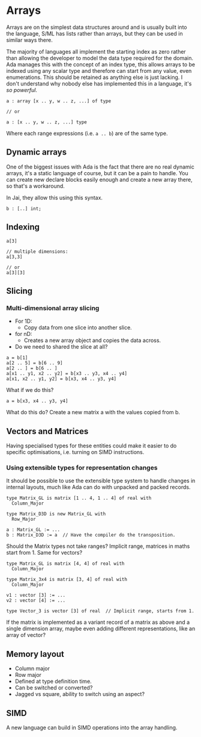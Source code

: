 # Arrays

Arrays are on the simplest data structures around and is usually built into the language, S/ML has lists rather than arrays, but they can be used in similar ways there.

The majority of languages all implement the starting index as zero rather than allowing the developer to model the data type required for the domain. Ada manages this with the concept of an index type, this allows arrays to be indexed using any scalar type and therefore can start from any value, even enumerations. This should be retained as anything else is just lacking. I don't understand why nobody else has implemented this in a language, it's *so powerful*.

```orenda
a : array [x .. y, w .. z, ...] of type

// or

a : [x .. y, w .. z, ...] type
```

Where each range expressions (i.e. ```a .. b```) are of the same type.

## Dynamic arrays

One of the biggest issues with Ada is the fact that there are no real dynamic arrays, it's a static language of course, but it can be a pain to handle. You can create new declare blocks easily enough and create a new array there, so that's a workaround.

In Jai, they allow this using this syntax.

```jai
b : [..] int;
```

## Indexing

```orenda
a[3]

// multiple dimensions:
a[3,3]

// or
a[3][3]
```

## Slicing

### Multi-dimensional array slicing

* For 1D:
  * Copy data from one slice into another slice.
* for nD:
  * Creates a new array object and copies the data across.
* Do we need to shared the slice at all?

```orenda
a = b[1]
a[2 .. 5] = b[6 .. 9]
a[2 .. ] = b[6 .. ]
a[x1 .. y1, x2 .. y2] = b[x3 .. y3, x4 .. y4]
a[x1, x2 .. y1, y2] = b[x3, x4 .. y3, y4]

```

What if we do this?

```orenda
a = b[x3, x4 .. y3, y4]
```

What do this do? Create a new matrix a with the values copied from b.

## Vectors and Matrices

Having specialised types for these entities could make it easier to do specific optimisations, i.e. turning on SIMD instructions.

### Using extensible types for representation changes

It should be possible to use the extensible type system to handle changes in internal layouts, much like Ada can do with unpacked and packed records.

```orenda
type Matrix_GL is matrix [1 .. 4, 1 .. 4] of real with
  Column_Major

type Matrix_D3D is new Matrix_GL with
  Row_Major

a : Matrix_GL := ...
b : Matrix_D3D := a  // Have the compiler do the transposition.
```

Should the Matrix types not take ranges? Implicit range, matrices in maths start from 1. Same for vectors?

```orenda
type Matrix_GL is matrix [4, 4] of real with
  Column_Major

type Matrix_3x4 is matrix [3, 4] of real with
  Column_Major

v1 : vector [3] := ...
v2 : vector [4] := ...

type Vector_3 is vector [3] of real  // Implicit range, starts from 1.
```

If the matrix is implemented as a variant record of a matrix as above and a single dimension array, maybe even adding different representations, like an array of vector?

## Memory layout

* Column major
* Row major
* Defined at type definition time.
* Can be switched or converted?
* Jagged vs square, ability to switch using an aspect?

## SIMD

A new language can build in SIMD operations into the array handling.
